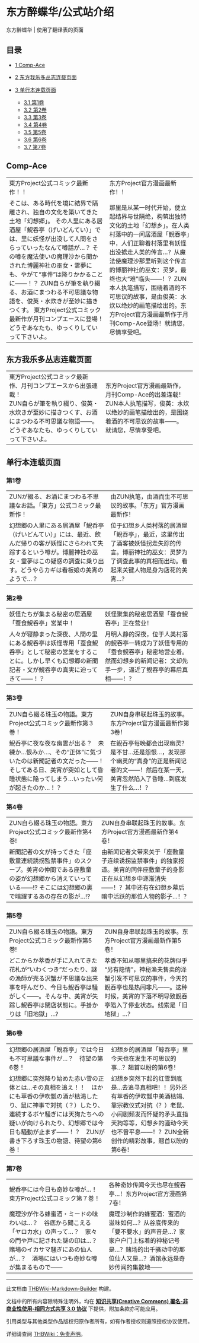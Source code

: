 # 东方醉蝶华/公式站介绍

<!-- source html: G:\repos\THBWiki-Markdown-Builder\THBWikiMarkdown\Temp\main\e\e9\ns0%3A%E4%B8%9C%E6%96%B9%E9%86%89%E8%9D%B6%E5%8D%8E%2F%E5%85%AC%E5%BC%8F%E7%AB%99%E4%BB%8B%E7%BB%8D.html -->

东方醉蝶华 | 使用了翻译表的页面

  
  

  


## 目录

- [1 Comp-Ace](#Comp-Ace)
- [2 东方我乐多丛志连载页面](#东方我乐多丛志连载页面)
- [3 单行本连载页面](#单行本连载页面)

  - [3.1 第1卷](#第1卷)
  - [3.2 第2卷](#第2卷)
  - [3.3 第3卷](#第3卷)
  - [3.4 第4卷](#第4卷)
  - [3.5 第5卷](#第5卷)
  - [3.6 第6卷](#第6卷)
  - [3.7 第7卷](#第7卷)








## Comp-Ace

<table><tbody><tr class="tt-content-header" id="Comp-Ace-1" data-pos="&#91;&quot;Comp-Ace&quot;,1&#93;"><td class="tt-jah" lang="ja"><div class="poem">東方Project公式コミック最新作！！</div></td><td class="tt-zhh" lang="zh"><div class="poem">东方Project官方漫画最新作！！</div></td></tr><tr class="tt-content" id="Comp-Ace-2" data-pos="&#91;&quot;Comp-Ace&quot;,2&#93;"><td class="tt-ja" lang="ja"><div class="poem">そこは、ある時代を境に結界で隔離され、独自の文化を築いてきた土地「幻想郷」。 その人里にある居酒屋「鯢呑亭（げいどんてい）」では、里に妖怪が出没して人間をさらっていったなんて噂話が…？ その噂を魔法使いの魔理沙から聞かされた博麗神社の巫女・霊夢にも、やがて“事件”は降りかかることに――！？ ZUN自らが筆を執り綴る、お酒にまつわる不可思議な物語を、俊英・水炊きが至妙に描きつくす。 東方Project公式コミック最新作が月刊コンプエースに登場！　どうぞあなたも、ゆっくりしていって下さいよ。</div></td><td class="tt-zh" lang="zh"><div class="poem">那里是从某一时代开始，便立起结界与世隔绝，构筑出独特文化的土地「幻想乡」。在人类村落中的一间居酒屋「鲵吞亭」中，人们正聊着村落里有妖怪出没掳走人类的传言…？从魔法使魔理沙那里听到这个传言的博丽神社的巫女：灵梦，最终也大“难”临头——！？ZUN本人执笔描写，围绕着酒的不可思议的故事，是由俊英：水炊以绝妙的画笔描绘出的。东方Project官方漫画最新作于月刊Comp-Ace登场！就请您，尽情享受吧。</div></td></tr></tbody></table>



## 东方我乐多丛志连载页面

<table><tbody><tr class="tt-content" id="东方我乐多丛志连载页面-1" data-pos="&#91;&quot;\u4e1c\u65b9\u6211\u4e50\u591a\u4e1b\u5fd7\u8fde\u8f7d\u9875\u9762&quot;,1&#93;"><td class="tt-ja" lang="ja"><div class="poem">東方Project公式コミック最新作、月刊コンプエースから出張連載！<br>ZUN自らが筆を執り綴り、俊英・水炊きが至妙に描きつくす、お酒にまつわる不可思議な物語——。<br>どうぞあなたも、ゆっくりしていって下さいよ。</div></td><td class="tt-zh" lang="zh"><div class="poem">东方Project官方漫画最新作，月刊Comp-Ace的出差连载！<br>ZUN本人执笔描写，俊英：水炊以绝妙的画笔描绘出的，是围绕着酒的不可思议的故事——。<br>就请您，尽情享受吧。</div></td></tr></tbody></table>



## 单行本连载页面

### 第1卷

<table><tbody><tr class="tt-content-header" id="第1卷-1" data-pos="&#91;&quot;\u7b2c1\u5377&quot;,1&#93;"><td class="tt-jah" lang="ja"><div class="poem">ZUNが綴る、お酒にまつわる不思議なお話。「東方」公式コミック最新作！</div></td><td class="tt-zhh" lang="zh"><div class="poem">由ZUN执笔，由酒而生不可思议的故事。「东方」官方漫画最新作！</div></td></tr><tr class="tt-content" id="第1卷-2" data-pos="&#91;&quot;\u7b2c1\u5377&quot;,2&#93;"><td class="tt-ja" lang="ja"><div class="poem">幻想郷の人里にある居酒屋「鯢呑亭（げいどんてい）」には、最近、飲んだ帰りの客が妖怪にさらわれて失踪するという噂が。博麗神社の巫女・霊夢はこの疑惑の調査に乗り出す。どうやらカギは看板娘の美宵のようで…？</div></td><td class="tt-zh" lang="zh"><div class="poem">位于幻想乡人类村落的居酒屋「鲵吞亭」，最近，这里传出了酒客被妖怪拐走失踪的传言。博丽神社的巫女：灵梦为了调查此事的真相而出动。看起来关键人物是身为店花的美宵…？</div></td></tr></tbody></table>



### 第2卷

<table><tbody><tr class="tt-content-header" id="第2卷-1" data-pos="&#91;&quot;\u7b2c2\u5377&quot;,1&#93;"><td class="tt-jah" lang="ja"><div class="poem">妖怪たちが集まる秘密の居酒屋「蚕食鯢呑亭」営業中！</div></td><td class="tt-zhh" lang="zh"><div class="poem">妖怪聚集的秘密居酒屋「蚕食鲵吞亭」正在营业！</div></td></tr><tr class="tt-content" id="第2卷-2" data-pos="&#91;&quot;\u7b2c2\u5377&quot;,2&#93;"><td class="tt-ja" lang="ja"><div class="poem">人々が寝静まった深夜、人間の里にある鯢呑亭は妖怪専用「蚕食鯢呑亭」として秘密の営業をすることに。しかし早くも幻想郷の新聞記者・文が鯢呑亭の真実に迫ってきて――！？</div></td><td class="tt-zh" lang="zh"><div class="poem">月明人静的深夜，位于人类村落的鲵吞亭一转成为了妖怪专用的「蚕食鲵吞亭」秘密地营业着。然而幻想乡的新闻记者：文却先手一步，逼近了鲵吞亭的幕后真相——！？</div></td></tr></tbody></table>



### 第3卷

<table><tbody><tr class="tt-content-header" id="第3卷-1" data-pos="&#91;&quot;\u7b2c3\u5377&quot;,1&#93;"><td class="tt-jah" lang="ja"><div class="poem">ZUN自ら綴る珠玉の物語。東方Project公式コミック最新作第３巻！</div></td><td class="tt-zhh" lang="zh"><div class="poem">ZUN自身串联起珠玉的故事。东方Project官方漫画最新作第3卷！</div></td></tr><tr class="tt-content" id="第3卷-2" data-pos="&#91;&quot;\u7b2c3\u5377&quot;,2&#93;"><td class="tt-ja" lang="ja"><div class="poem">鯢呑亭に夜な夜な幽霊が出る？　未練か…恨みか…、その“正体”に気づいたのは新聞記者の文だった――！　そしてある日、美宵が突如として昏睡状態に陥ってしまう…いったい何が起きたのか…！？</div></td><td class="tt-zh" lang="zh"><div class="poem">在鲵吞亭每晚都会出现幽灵？是不甘…还是怨恨…，发现那个幽灵的“真身”的正是新闻记者的文——！然后在某一天，美宵忽然陷入了昏睡…到底发生了什么…！？</div></td></tr></tbody></table>



### 第4卷

<table><tbody><tr class="tt-content-header" id="第4卷-1" data-pos="&#91;&quot;\u7b2c4\u5377&quot;,1&#93;"><td class="tt-jah" lang="ja"><div class="poem">ZUN自ら綴る珠玉の物語。東方Project公式コミック最新作第4巻!</div></td><td class="tt-zhh" lang="zh"><div class="poem">ZUN自身串联起珠玉的故事。东方Project官方漫画最新作第4卷！</div></td></tr><tr class="tt-content" id="第4卷-2" data-pos="&#91;&quot;\u7b2c4\u5377&quot;,2&#93;"><td class="tt-ja" lang="ja"><div class="poem">新聞記者の文が持ってきた「座敷童連続誘拐監禁事件」のスクープ。美宵の仲間である座敷童の姿が幻想郷から消えていっている――!? そこには幻想郷の裏で暗躍するあの存在の影が…!?</div></td><td class="tt-zh" lang="zh"><div class="poem">由新闻记者文带来关于「座敷童子连续诱拐监禁事件」的独家报道。美宵的同伴座敷童子的身影正在从幻想乡中逐渐消失——！？其中还有在幻想乡幕后暗中活跃的那位人物的影子…！？</div></td></tr></tbody></table>



### 第5卷

<table><tbody><tr class="tt-content-header" id="第5卷-1" data-pos="&#91;&quot;\u7b2c5\u5377&quot;,1&#93;"><td class="tt-jah" lang="ja"><div class="poem">ZUN自ら綴る珠玉の物語。東方Project公式コミック最新作第5巻!</div></td><td class="tt-zhh" lang="zh"><div class="poem">ZUN自身串联起珠玉的故事。东方Project官方漫画最新作第5卷！</div></td></tr><tr class="tt-content" id="第5卷-2" data-pos="&#91;&quot;\u7b2c5\u5377&quot;,2&#93;"><td class="tt-ja" lang="ja"><div class="poem">どこからか萃香が手に入れてきた花札が“いわくつき”だったり、謎の漁師が売る沢蟹が不思議な出来事を呼んだり、今日も鯢呑亭は騒がしく――。そんな中、美宵が失踪し鯢呑亭は閉店状態に。手掛かりは「旧地獄」…?</div></td><td class="tt-zh" lang="zh"><div class="poem">萃香不知从哪里搞来的花牌似乎“另有隐情”，神秘渔夫售卖的泽蟹引发不可思议的事件，今天的鲵吞亭也是热闹非凡——。这种时候，美宵的下落不明导致鲵吞亭陷入了停业状态。线索是「旧地狱」…？</div></td></tr></tbody></table>



### 第6卷

<table><tbody><tr class="tt-content-header" id="第6卷-1" data-pos="&#91;&quot;\u7b2c6\u5377&quot;,1&#93;"><td class="tt-jah" lang="ja"><div class="poem">幻想郷の居酒屋「鯢呑亭」では今日も不可思議な事件が…？　待望の第6巻！</div></td><td class="tt-zhh" lang="zh"><div class="poem">幻想乡的居酒屋「鲸吞亭」里今天也在发生不可思议的事…？翘首以盼的第6卷！</div></td></tr><tr class="tt-content" id="第6卷-2" data-pos="&#91;&quot;\u7b2c6\u5377&quot;,2&#93;"><td class="tt-ja" lang="ja"><div class="poem">幻想郷に突然降り始めた赤い雪の正体とは…その真相を追え！！　ほかにも萃香の伊吹瓢の酒が枯渇したり、鼠に神事で対抗（？）したり、連続するボヤ騒ぎには天狗たちへの疑いが向けられたり、幻想郷では今日も騒動が止まず――！？　ZUNが書き下ろす珠玉の物語、待望の第6巻！</div></td><td class="tt-zh" lang="zh"><div class="poem">幻想乡突然下起的红雪到底是…去追寻真相吧！！另外还有萃香的伊吹瓢中美酒枯竭、靠宗教仪式对抗（？）老鼠、小闹剧频发而怀疑的矛头直指天狗等等，幻想乡的骚动今天也不曾平息——！？ZUN全新创作的精彩故事，翘首以盼的第6卷！</div></td></tr></tbody></table>



### 第7卷

<table><tbody><tr class="tt-content-header" id="第7卷-1" data-pos="&#91;&quot;\u7b2c7\u5377&quot;,1&#93;"><td class="tt-jah" lang="ja"><div class="poem">鯢呑亭には今日も奇妙な噂が…！　東方Project公式コミック第７巻！</div></td><td class="tt-zhh" lang="zh"><div class="poem">各种奇妙传闻今天也尽在鲵吞亭…！东方Project官方漫画第7卷！</div></td></tr><tr class="tt-content" id="第7卷-2" data-pos="&#91;&quot;\u7b2c7\u5377&quot;,2&#93;"><td class="tt-ja" lang="ja"><div class="poem">魔理沙が作る蜂蜜酒・ミードの味わいは…？　谷底から聞こえる「ヤロカ水」の声って…？　家々の門や戸に記された謎の印は…？　賭場のイカサマ騒ぎにあの仙人が…？　酒場にはいつも奇妙な噂が集まるもので――</div></td><td class="tt-zh" lang="zh"><div class="poem">魔理沙制作的蜂蜜酒：蜜酒的滋味如何…？从谷底传来的「要不要水」的声音是…？家家户户门上标着的神秘记号是…？赌场的出千骚动中的那位仙人又是…？酒馆永远是奇妙传闻的集散地——</div></td></tr></tbody></table>


  
  

  





---

此文档由 [THBWiki-Markdown-Builder](https://github.com/Delsin-Yu/THBWiki-Markdown-Builder) 构建。

文档中的所有内容除特殊注明外，均在 [**知识共享(Creative Commons) 署名-非商业性使用-相同方式共享 3.0 协议**](https://creativecommons.org/licenses/by-sa/3.0/deed.zh-hans) 下提供，附加条款亦可能应用。

引用类型与其他类型作品版权归原作者所有，如有作者授权则遵照授权协议使用。

详细请查阅 [THBWiki：免责声明](https://thbwiki.cc/THBWiki:%E5%85%8D%E8%B4%A3%E5%A3%B0%E6%98%8E)。

